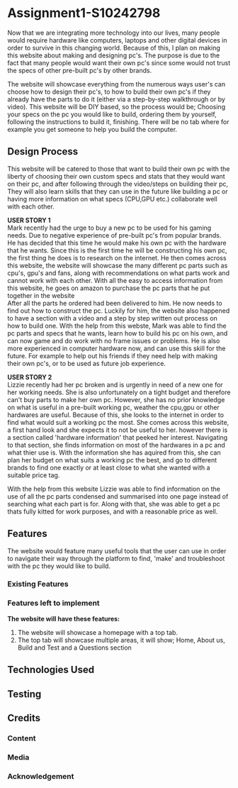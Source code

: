 # Assignment1-S10242798
Now that we are integrating more technology into our lives, many people would require hardware like computers, laptops and other digital devices in order to survive in this changing world. Because of this, I plan on making this website about making and designing pc's. The purpose is due to the fact that many people would want their own pc's since some would not trust the specs of other pre-built pc's by other brands.

The website will showcase everything from the numerous ways user's can choose how to design their pc's, to how to build their own pc's if they already have the parts to do it (either via a step-by-step walkthrough or by video). This website will be DIY based, so the process would be; Choosing your specs on the pc you would like to build, ordering them by yourself, following the instructions to build it, finishing. There will be no tab where for example you get someone to help you build the computer.



## Design Process
This website will be catered to those that want to build their own pc with the liberty of choosing their own custom specs and stats that they would want on their pc, and after following through the video/steps on building their pc, They will also learn skills that they can use in the future like building a pc or having more information on what specs (CPU,GPU etc.) collaborate well with each other.

**USER STORY 1** <br>
Mark recently had the urge to buy a new pc to be used for his gaming needs. Due to negative experience of pre-built pc's from popular brands. He has decided that this time he would make his own pc with the hardware that he wants. Since this is the first time he will be constructing his own pc, the first thing he does is to research on the internet. He then comes across this website, the website will showcase the many different pc parts such as cpu's, gpu's and fans, along with recommendations on what parts work and cannot work with each other. With all the easy to access information from this website, he goes on amazon to purchase the pc parts that he put together in the website <br>
After all the parts he ordered had been delivered to him. He now needs to find out how to construct the pc. Luckily for him, the website also happened to have a section with a video and a step by step written out process on how to build one. With the help from this webste, Mark was able to find the pc parts and specs that he wants, learn how to build his pc on his own, and can now game and do work with no frame issues or problems. He is also more experienced in computer hardware now, and can use this skill for the future. For example to help out his friends if they need help with making their own pc's, or to be used as future job experience.


**USER STORY 2** <br>
Lizzie recently had her pc broken and is urgently in need of a new one for her working needs. She is also unfortunately on a tight budget and therefore can't buy parts to make her own pc. However, she has no prior knowledge on what is useful in a pre-built working pc, weather the cpu,gpu or other hardwares are useful. Because of this, she looks to the internet in order to find what would suit a working pc the most. She comes across this website, a first hand look and she expects it to not be useful to her. however there is a section called 'hardware information' that peeked her interest. Navigating to that section, she finds information on most of the hardwares in a pc and what thier use is. With the information she has aquired from this, she can plan her budget on what suits a working pc the best, and go to different brands to find one exactly or at least close to what she wanted with a suitable price tag. 

With the help from this website Lizzie was able to find information on the use of all the pc parts condensed and summarised into one page instead of searching what each part is for. Along with that, she was able to get a pc thats fully kitted for work purposes, and with a reasonable price as well.


## Features
The website would feature many useful tools that the user can use in order to navigate their way through the platform to find, 'make' and troubleshoot with the pc they would like to build.

### Existing Features

### Features left to implement

**The website will have these features:**
1. The website will showcase a homepage with a top tab.
2. The top tab will showcase multiple areas, it will show; Home, About us, Build and Test and a Questions section

## Technologies Used

## Testing

## Credits

### Content

### Media

### Acknowledgement
